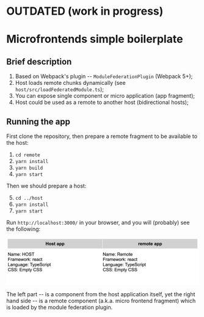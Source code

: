 # OUTDATED (work in progress)

# Microfrontends simple boilerplate

## Brief description

1. Based on Webpack's plugin -- `ModuleFederationPlugin` (Webpack 5+);
2. Host loads remote chunks dynamically (see `host/src/loadFederatedModule.ts`);
3. You can expose single component or micro application (app fragment);
4. Host could be used as a remote to another host (bidirectional hosts);

## Running the app

First clone the repository, then prepare a remote fragment to be available to the host:
1. `cd remote`
2. `yarn install`
3. `yarn build`
4. `yarn start`

Then we should prepare a host:

5. `cd ../host`
6. `yarn install`
7. `yarn start`

Run `http://localhost:3000/` in your browser, and you will (probably) see the following:

![result](result.jpg)

The left part -- is a component from the host application itself, yet the right hand side -- is a remote component (a.k.a. micro frontend fragment) which is loaded by the module federation plugin.
